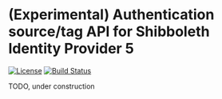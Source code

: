 # (Experimental) Authentication source/tag API for Shibboleth Identity Provider 5

[![License](http://img.shields.io/:license-mit-blue.svg)](https://opensource.org/licenses/MIT)
[![Build Status](https://travis-ci.org/mpassid/shibboleth-idp-rest.svg?branch=master)](https://travis-ci.org/mpassid/shibboleth-idp-rest)

TODO, under construction
